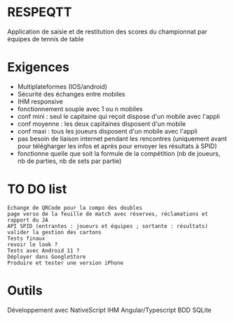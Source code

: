 # RESPEQTT
Application de saisie et de restitution des scores du championnat par équipes de tennis de table

# Exigences
- Multiplateformes (IOS/android)
- Sécurité des échanges entre mobiles
- IHM responsive
- fonctionnement souple avec 1 ou n mobiles
- conf mini : seul le capitaine qui reçoit  dispose d'un mobile avec l'appli
- conf moyenne : les deux capitaines disposent d'un mobile
- conf maxi : tous les joueurs disposent d'un mobile avec l'appli
- pas besoin de liaison internet pendant les rencontres (uniquement avant pour télégharger les infos et après pour envoyer les résultats à SPID)
- fonctionne quelle que soit la formule de la compétition (nb de joueurs, nb de parties, nb de sets par partie)

# TO DO list

    Echange de QRCode pour la compo des doubles
    page verso de la feuille de match avec réserves, réclamations et rapport du JA
    API SPID (entrantes : joueurs et équipes ; sortante : résultats)
    valider la gestion des cartons
    Tests finaux
    revoir le look ?
    Tests avec Android 11 ?
    Déployer dans GoogleStore
    Produire et tester une version iPhone


# Outils
Développement avec NativeScript
IHM Angular/Typescript
BDD SQLite

